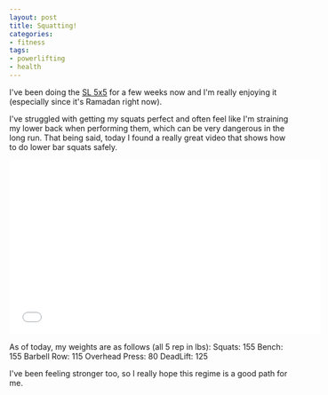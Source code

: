 ```yaml
---
layout: post
title: Squatting!
categories:
- fitness
tags:
- powerlifting
- health
---
```


I've been doing the <a href="http://stronglifts.com/5x5/" target="_blank">SL 5x5</a> for a few weeks now and I'm really enjoying it (especially since it's Ramadan right now). 
<!--more-->

I've struggled with getting my squats perfect and often feel like I'm straining my lower back when performing them, which can be very dangerous in the long run. That being said, today I found a really great video that shows how to do lower bar squats safely.

<iframe width="560" height="315" src="//www.youtube.com/embed/RMFHgVN_pcg" frameborder="0" allowfullscreen></iframe>

As of today, my weights are as follows (all 5 rep in lbs):
Squats: 155
Bench: 155
Barbell Row: 115
Overhead Press: 80
DeadLift: 125

I've been feeling stronger too, so I really hope this regime is a good path for me.
